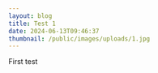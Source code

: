 ```yaml
---
layout: blog
title: Test 1
date: 2024-06-13T09:46:37
thumbnail: /public/images/uploads/1.jpg
---
```

First test
